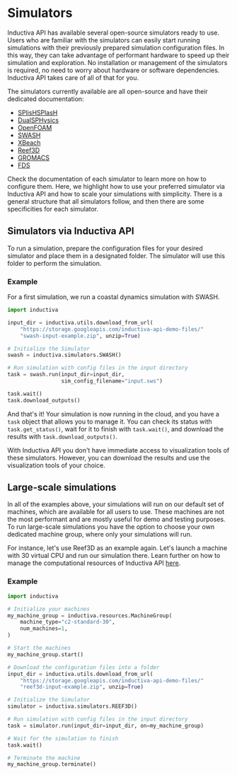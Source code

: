 # Simulators

Inductiva API has available several open-source simulators ready to use. Users 
who are familiar with the simulators can easily start running simulations with 
their previously prepared simulation configuration files. In this way, they can 
take advantage of performant hardware to speed up their simulation and exploration.
No installation or management of the simulators is required, no need to worry 
about hardware or software dependencies. Inductiva API takes care of all of that 
for you.

The simulators currently available are all open-source and have their dedicated
documentation:
- [SPlisHSPlasH](/docs/simulators/SPlisHSPlasH.md)
- [DualSPHysics](/docs/simulators/DualSPHysics.md)
- [OpenFOAM](/docs/simulators/OpenFOAM.md)
- [SWASH](/docs/simulators/SWASH.md)
- [XBeach](/docs/simulators/XBeach.md)
- [Reef3D](/docs/simulators/Reef3D.md)
- [GROMACS](/docs/simulators/GROMACS.md)
- [FDS](/docs/simulators/FDS.md)

Check the documentation of each simulator to learn more on how to configure them. 
Here, we highlight how to use your preferred simulator via Inductiva API and how 
to scale your simulations with simplicity. There is a general structure that all 
simulators follow, and then there are some specificities for each simulator.

## Simulators via Inductiva API

To run a simulation, prepare the configuration files for your desired simulator 
and place them in a designated folder. The simulator will use this folder to 
perform the simulation.

### Example

For a first simulation, we run a coastal dynamics simulation with SWASH.

```python
import inductiva

input_dir = inductiva.utils.download_from_url(
    "https://storage.googleapis.com/inductiva-api-demo-files/"
    "swash-input-example.zip", unzip=True)

# Initialize the Simulator
swash = inductiva.simulators.SWASH()

# Run simulation with config files in the input directory
task = swash.run(input_dir=input_dir, 
                 sim_config_filename="input.sws")

task.wait()
task.download_outputs()
```

And that's it! Your simulation is now running in the cloud, and you have a `task` 
object that allows you to manage it. You can check its status with `task.get_status()`, 
wait for it to finish with `task.wait()`, and download the results 
with `task.download_outputs()`.

With Inductiva API you don't have immediate access to visualization tools of 
these simulators. However, you can download the results and use the visualization 
tools of your choice. 

## Large-scale simulations

In all of the examples above, your simulations will run on our default set of 
machines, which are available for all users to use. These machines are not the 
most performant and are mostly useful for demo and testing purposes. To run 
large-scale simulations you have the option to choose your own dedicated machine 
group, where only your simulations will run.

For instance, let's use Reef3D as an example again. Let's launch a machine with
30 virtual CPU and run our simulation there. Learn further on how to manage the
computational resources of Inductiva API [here](https://github.com/inductiva/inductiva/blob/main/inductiva/resources/README.md).

### Example

```python
import inductiva

# Initialize your machines
my_machine_group = inductiva.resources.MachineGroup(
    machine_type="c2-standard-30",
    num_machines=1,
)

# Start the machines
my_machine_group.start()

# Download the configuration files into a folder
input_dir = inductiva.utils.download_from_url(
    "https://storage.googleapis.com/inductiva-api-demo-files/"
    "reef3d-input-example.zip", unzip=True)

# Initialize the Simulator
simulator = inductiva.simulators.REEF3D()

# Run simulation with config files in the input directory
task = simulator.run(input_dir=input_dir, on=my_machine_group)

# Wait for the simulation to finish
task.wait()

# Terminate the machine
my_machine_group.terminate()
```